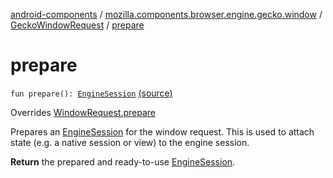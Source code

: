 [android-components](../../index.md) / [mozilla.components.browser.engine.gecko.window](../index.md) / [GeckoWindowRequest](index.md) / [prepare](./prepare.md)

# prepare

`fun prepare(): `[`EngineSession`](../../mozilla.components.concept.engine/-engine-session/index.md) [(source)](https://github.com/mozilla-mobile/android-components/blob/master/components/browser/engine-gecko-beta/src/main/java/mozilla/components/browser/engine/gecko/window/GeckoWindowRequest.kt#L19)

Overrides [WindowRequest.prepare](../../mozilla.components.concept.engine.window/-window-request/prepare.md)

Prepares an [EngineSession](../../mozilla.components.concept.engine/-engine-session/index.md) for the window request. This is used to
attach state (e.g. a native session or view) to the engine session.

**Return**
the prepared and ready-to-use [EngineSession](../../mozilla.components.concept.engine/-engine-session/index.md).

